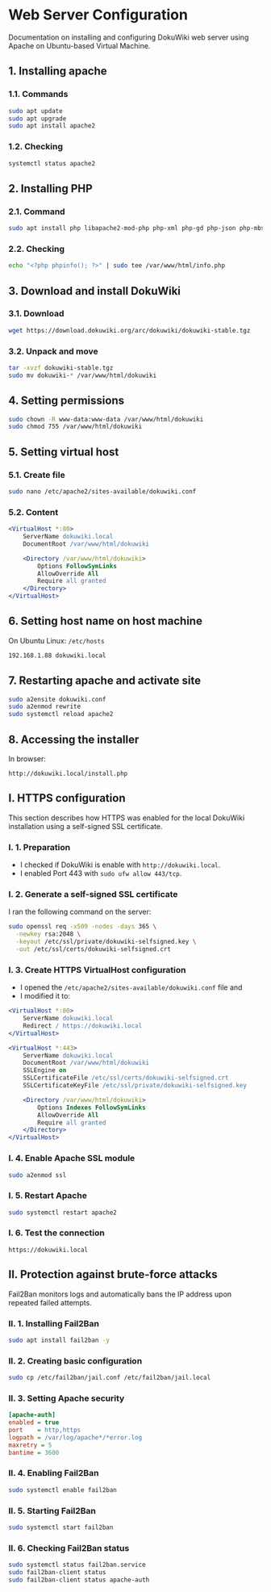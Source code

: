 # Web Server Configuration

Documentation on installing and configuring DokuWiki web server using Apache on Ubuntu-based Virtual Machine.


## 1. Installing apache

### 1.1. Commands

```bash
sudo apt update
sudo apt upgrade
sudo apt install apache2
```

### 1.2. Checking

```bash
systemctl status apache2
```


## 2. Installing PHP

### 2.1. Command

```bash
sudo apt install php libapache2-mod-php php-xml php-gd php-json php-mbstring
```

### 2.2. Checking

```bash
echo "<?php phpinfo(); ?>" | sudo tee /var/www/html/info.php
```


## 3. Download and install DokuWiki

### 3.1. Download

```bash
wget https://download.dokuwiki.org/arc/dokuwiki/dokuwiki-stable.tgz
```

### 3.2. Unpack and move

```bash
tar -xvzf dokuwiki-stable.tgz
sudo mv dokuwiki-* /var/www/html/dokuwiki
```


## 4. Setting permissions

```bash
sudo chown -R www-data:www-data /var/www/html/dokuwiki
sudo chmod 755 /var/www/html/dokuwiki
```


## 5. Setting virtual host

### 5.1. Create file

```bash
sudo nano /etc/apache2/sites-available/dokuwiki.conf
```

### 5.2. Content

```apache
<VirtualHost *:80>
    ServerName dokuwiki.local
    DocumentRoot /var/www/html/dokuwiki

    <Directory /var/www/html/dokuwiki>
        Options FollowSymLinks
        AllowOverride All
        Require all granted
    </Directory>
</VirtualHost>
```

## 6. Setting host name on host machine

On Ubuntu Linux: ```/etc/hosts```

```bash
192.168.1.88 dokuwiki.local
```


## 7. Restarting apache and activate site

```bash
sudo a2ensite dokuwiki.conf
sudo a2enmod rewrite
sudo systemctl reload apache2
```


## 8. Accessing the installer

In browser:
  ```arduino
  http://dokuwiki.local/install.php
  ```


## I. HTTPS configuration

This section describes how HTTPS was enabled for the local DokuWiki installation using a self-signed SSL certificate.

### I. 1. Preparation

- I checked if DokuWiki is enable with ```http://dokuwiki.local```.
- I enabled Port 443 with ```sudo ufw allow 443/tcp```.

### I. 2. Generate a self-signed SSL certificate

I ran the following command on the server:

```bash
sudo openssl req -x509 -nodes -days 365 \
  -newkey rsa:2048 \
  -keyout /etc/ssl/private/dokuwiki-selfsigned.key \
  -out /etc/ssl/certs/dokuwiki-selfsigned.crt
```

### I. 3. Create HTTPS VirtualHost configuration

- I opened the ```/etc/apache2/sites-available/dokuwiki.conf``` file and
- I modified it to:
``` apache
<VirtualHost *:80>
    ServerName dokuwiki.local
    Redirect / https://dokuwiki.local
</VirtualHost>

<VirtualHost *:443>
    ServerName dokuwiki.local
    DocumentRoot /var/www/html/dokuwiki
    SSLEngine on
    SSLCertificateFile /etc/ssl/certs/dokuwiki-selfsigned.crt
    SSLCertificateKeyFile /etc/ssl/private/dokuwiki-selfsigned.key

    <Directory /var/www/html/dokuwiki>
        Options Indexes FollowSymLinks
        AllowOverride All
        Require all granted
    </Directory>
</VirtualHost>
```

### I. 4. Enable Apache SSL module

```bash
sudo a2enmod ssl
```

### I. 5. Restart Apache

```bash
sudo systemctl restart apache2
```

### I. 6. Test the connection

```arduino
https://dokuwiki.local
```


## II. Protection against brute-force attacks

Fail2Ban monitors logs and automatically bans the IP address upon repeated failed attempts.

### II. 1. Installing Fail2Ban

```bash
sudo apt install fail2ban -y
```

### II. 2. Creating basic configuration

```bash
sudo cp /etc/fail2ban/jail.conf /etc/fail2ban/jail.local
```

### II. 3. Setting Apache security

```ini
[apache-auth]
enabled = true
port    = http,https
logpath = /var/log/apache*/*error.log
maxretry = 5
bantime = 3600
```

### II. 4. Enabling Fail2Ban

```bash
sudo systemctl enable fail2ban
```

### II. 5. Starting Fail2Ban

```bash
sudo systemctl start fail2ban
```

### II. 6. Checking Fail2Ban status

```bash
sudo systemctl status fail2ban.service
sudo fail2ban-client status
sudo fail2ban-client status apache-auth
```
